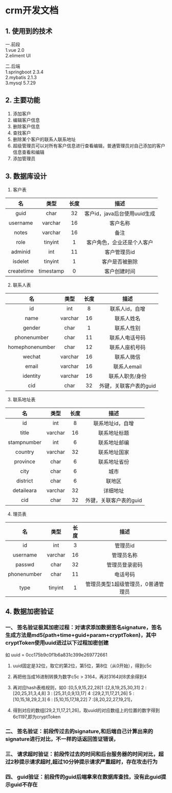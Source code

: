 # crm开发文档  

## 1. 使用到的技术  

一.前段  
1.vue 2.0    
2.eliment UI  

二.后端  
1.springboot 2.3.4  
2.mybatis 2.1.3  
3.mysql 5.7.29  

## 2. 主要功能

1. 添加客户  
2. 编辑客户信息  
3. 删除客户信息  
4. 查找客户  
5. 删除某个客户的联系人联系地址  
6. 超级管理员可以对所有客户信息进行查看编辑，普通管理员对自己添加的客户信息查看和编辑  
7. 添加管理员  

## 3. 数据库设计

1. 客户表  

| 名 | 类型 | 长度 | 描述 |  
| :---:| :---: | :---: | :---:|  
|guid| char | 32 | 客户id，java后台使用uuid生成 |  
|username| varchar | 16 | 客户名称 |  
|notes| varchar | 16 | 备注 |  
|role| tinyint | 1 | 客户角色，企业还是个人客户 |  
|adminid| int | 11 | 客户管理员id |  
|isdelet| tinyint | 1 | 客户是否被删除 |  
|createtime| timestamp | 0 | 客户创建时间 |  

2. 联系人表  

| 名 | 类型 | 长度 | 描述 |
| :---:| :---: | :---: | :---:|
|id| int | 8 | 联系人id，自增 |
|name| varchar | 16 | 联系人姓名 |
|gender| char | 1 | 联系人性别 |
|phonenumber| char | 11 | 联系人电话号码 |
|homephonenumber| char | 12 | 联系人座机号码 |
|wechat| varchar | 16 | 联系人微信 |
|email| varchar | 16 | 联系人email |
|identity| varchar | 16 | 联系人职务/身份 |
|cid| char | 32 | 外键，关联客户表的guid |

3. 联系地址表  

| 名 | 类型 | 长度 | 描述 |
| :---:| :---: | :---: | :---:|
|id| int | 8 | 联系地址id，自增 |
|title| varchar | 16 | 联系地址标题 |
|stampnumber| int | 6 | 联系地址邮编 |
|country| varchar | 32 | 联系地址国家 |
|province| char | 6 | 联系地址省份 |
|city| char | 6 | 城市 |
|district| char | 6 | 联地区 |
|detaileara| varchar | 32 |详细地址 |
|cid| char | 32 | 外键，关联客户表的guid |


4. 理员表  

| 名 | 类型 | 长度 | 描述 |
| :---:| :---: | :---: | :---:|
|id| int | 3 |  管理员id |
|username| varchar | 16 | 管理员名称 |
|passwd| char | 32 | 管理员登录密码 |
|phonenumber| char | 11 | 电话号码 |
|type| tinyint | 1 | 管理员类型1超级管理员，0普通管理员 |

## 4. 数据加密验证
 ### 一、 签名验证极其加密过程：对请求添加数据签名signature，签名生成方法是md5(path+time+guid+param+cryptToken)，其中cryptToken使用uuid进过以下过程加密创建
 如 uuid = 0cc175b9c0f1b6a831c399e269772661
 
 1. uuid固定是32位，取它的第2位，第5位，第8位（从0开始），得到c5c
 
 2. 再把他当成16进制转换为数字c5c > 3164，再对3164对8求余得到4
 
 3. 再对应hash表格规则，如0 :[0,5,9,15,22,28]1 :[2,8,19,25,30,31] 2 :[20,25,31,3,4,8] 3 :
 [25,31,0,9,13,17] 4 :[29,2,11,17,21,26] 5 :[10,15,18,29,2,3] 6 :
[5,10,15,17,18,22] 7 :[8,20,22,27,19,21]，

 4. 得到对应的数组[29,2,11,17,21,26]，取uuid的对应数组上的位置的数字得到6c1197,即为cryptToken

### 二、 签名验证：前段传过去的signature,和后端自己计算出来的signature进行对比，不一样的话返回签证错误，

### 三、 请求超时验证：前段传过去的时间和后台服务器的时间对比，超过2秒提示请求超时,超过10分钟提示请求严重超时，存在攻击行为

### 四、 guid验证：前段传的guid后端拿来在数据库查找，没有此guid提示guid不存在
